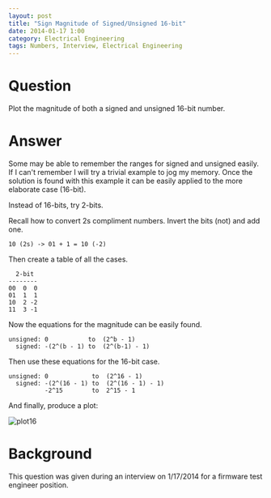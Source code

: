 ```yaml
---
layout: post
title: "Sign Magnitude of Signed/Unsigned 16-bit"
date: 2014-01-17 1:00
category: Electrical Engineering
tags: Numbers, Interview, Electrical Engineering
---
```


# Question

Plot the magnitude of both a signed and unsigned 16-bit number.

# Answer

Some may be able to remember the ranges for signed and unsigned easily.
If I can't remember I will try a trivial example to jog my memory.
Once the solution is found with this example it can be easily
applied to the more elaborate case (16-bit).

Instead of 16-bits, try 2-bits.

Recall how to convert 2s compliment numbers.
Invert the bits (not) and add one.

    10 (2s) -> 01 + 1 = 10 (-2)

Then create a table of all the cases.

      2-bit
    --------
    00  0  0
    01  1  1
    10  2 -2
    11  3 -1

Now the equations for the magnitude can be easily found.

    unsigned: 0           to  (2^b - 1)
      signed: -(2^(b - 1) to  (2^(b-1) - 1)

Then use these equations for the 16-bit case.

    unsigned: 0            to  (2^16 - 1)
      signed: -(2^(16 - 1) to  (2^(16 - 1) - 1)
              -2^15        to  2^15 - 1

And finally, produce a plot:

![plot16]({{site.url}}/images/plot16.svg)

# Background

This question was given during an interview on 1/17/2014 for
a firmware test engineer position.
